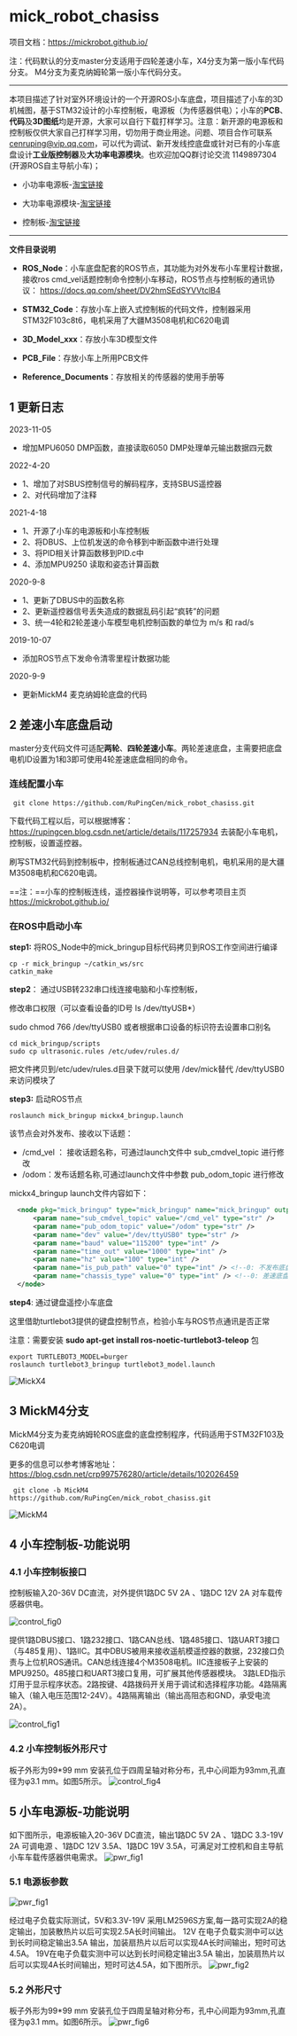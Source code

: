 # mick_robot_chasiss

项目文档：https://mickrobot.github.io/ 

注：代码默认的分支master分支适用于四轮差速小车，X4分支为第一版小车代码分支。 M4分支为麦克纳姆轮第一版小车代码分支。

------------------------------------------------------------------------------------------

本项目描述了针对室外环境设计的一个开源ROS小车底盘，项目描述了小车的3D机械图，基于STM32设计的小车控制板，电源板（为传感器供电）；小车的**PCB**、**代码**及**3D图纸**均是开源，大家可以自行下载打样学习。注意：新开源的电源板和控制板仅供大家自己打样学习用，切勿用于商业用途。问题、项目合作可联系 cenruping@vip.qq.com，可以代为调试、新开发线控底盘或针对已有的小车底盘设计**工业版控制器**及**大功率电源模块**。也欢迎加QQ群讨论交流  1149897304 (开源ROS自主导航小车)；

- 小功率电源板-[淘宝链接](https://item.taobao.com/item.htm?spm=2013.1.w4023-18698948782.10.3cd752e6AWcwLT&id=702856225631)

- 大功率电源模块-[淘宝链接](https://item.taobao.com/item.htm?spm=a213gs.success.result.1.5ac34831gMQFX4&id=746778756080)

- 控制板-[淘宝链接](https://item.taobao.com/item.htm?spm=2013.1.w4023-18698948782.7.5ec21803wgmf68&id=649231129557)

------------------------------------------------------------------------------------------

**文件目录说明**

- **ROS_Node**：小车底盘配套的ROS节点，其功能为对外发布小车里程计数据，接收ros cmd_vel话题控制命令控制小车移动，ROS节点与控制板的通讯协议：  https://docs.qq.com/sheet/DV2hmSEdSYVVtclB4 

- **STM32_Code**：存放小车上嵌入式控制板的代码文件，控制器采用STM32F103c8t6，电机采用了大疆M3508电机和C620电调

- **3D_Model_xxx**：存放小车3D模型文件

- **PCB_File**：存放小车上所用PCB文件

- **Reference_Documents**：存放相关的传感器的使用手册等

## 1 更新日志

2023-11-05

- 增加MPU6050 DMP函数，直接读取6050 DMP处理单元输出数据四元数

2022-4-20
- 1、增加了对SBUS控制信号的解码程序，支持SBUS遥控器
- 2、对代码增加了注释

2021-4-18
- 1、开源了小车的电源板和小车控制板
- 2、将DBUS、上位机发送的命令移到中断函数中进行处理
- 3、将PID相关计算函数移到PID.c中
- 4、添加MPU9250 读取和姿态计算函数 

2020-9-8
- 1、更新了DBUS中的函数名称
- 2、更新遥控器信号丢失造成的数据乱码引起“疯转”的问题
- 3、统一4轮和2轮差速小车模型电机控制函数的单位为 m/s  和 rad/s 

 2019-10-07
- 添加ROS节点下发命令清零里程计数据功能

 2020-9-9 
- 更新MickM4 麦克纳姆轮底盘的代码

## 2 差速小车底盘启动
master分支代码文件可适配**两轮**、**四轮差速小车**。两轮差速底盘，主需要把底盘电机ID设置为1和3即可使用4轮差速底盘相同的命令。

###  连线配置小车

```
 git clone https://github.com/RuPingCen/mick_robot_chasiss.git
```

下载代码工程以后，可以根据博客：https://rupingcen.blog.csdn.net/article/details/117257934 去装配小车电机，控制板，设置遥控器。

刷写STM32代码到控制板中，控制板通过CAN总线控制电机，电机采用的是大疆M3508电机和C620电调。

==注：==小车的控制板连线，遥控器操作说明等，可以参考项目主页  https://mickrobot.github.io/ 

### 在ROS中启动小车

**step1:** 将ROS_Node中的mick_bringup目标代码拷贝到ROS工作空间进行编译

```shell
cp -r mick_bringup ~/catkin_ws/src
catkin_make
```

**step2**： 通过USB转232串口线连接电脑和小车控制板，

修改串口权限（可以查看设备的ID号 ls /dev/ttyUSB*）

sudo chmod 766 /dev/ttyUSB0
 或者根据串口设备的标识符去设置串口别名

```
cd mick_bringup/scripts
sudo cp ultrasonic.rules /etc/udev/rules.d/
```

把文件拷贝到/etc/udev/rules.d目录下就可以使用 /dev/mick替代 /dev/ttyUSB0 来访问模块了

**step3:** 启动ROS节点

```shell
roslaunch mick_bringup mickx4_bringup.launch
```

该节点会对外发布、接收以下话题：

- /cmd_vel  ： 接收话题名称，可通过launch文件中 sub_cmdvel_topic 进行修改
- /odom：发布话题名称,可通过launch文件中参数  pub_odom_topic  进行修改

mickx4_bringup  launch文件内容如下：

```xml
  <node pkg="mick_bringup" type="mick_bringup" name="mick_bringup" output="screen">
 	  <param name="sub_cmdvel_topic" value="/cmd_vel" type="str" />
	  <param name="pub_odom_topic" value="/odom" type="str" />
	  <param name="dev" value="/dev/ttyUSB0" type="str" />
	  <param name="baud" value="115200" type="int" />
	  <param name="time_out" value="1000" type="int" />
	  <param name="hz" value="100" type="int" />
	  <param name="is_pub_path" value="0" type="int" /> <!--0: 不发布底盘轨迹  1: 发布 -->
	  <param name="chassis_type" value="0" type="int" /> <!--0: 差速底盘  1: 麦克纳姆轮底盘 -->
  </node>
```

**step4**: 通过键盘遥控小车底盘

这里借助turtlebot3提供的键盘控制节点，检验小车与ROS节点通讯是否正常

注意：需要安装  **sudo apt-get install ros-noetic-turtlebot3-teleop** 包

```shell
export TURTLEBOT3_MODEL=burger
roslaunch turtlebot3_bringup turtlebot3_model.launch
```



![MickX4](Reference_Documents/figure/mickx4-v2.png)

## 3 MickM4分支
MickM4分支为麦克纳姆轮ROS底盘的底盘控制程序，代码适用于STM32F103及C620电调

更多的信息可以参考博客地址：https://blog.csdn.net/crp997576280/article/details/102026459

```
 git clone -b MickM4 https://github.com/RuPingCen/mick_robot_chasiss.git
```
![MickM4](https://raw.githubusercontent.com/RuPingCen/blog/master/mick_robot_chasiss/fig/MickM4.png)

## 4 小车控制板-功能说明

### 4.1 小车控制板接口

控制板输入20-36V DC直流，对外提供1路DC 5V 2A 、1路DC 12V 2A 对车载传感器供电。

![control_fig0](https://raw.githubusercontent.com/RuPingCen/blog/master/mick_robot_chasiss/fig/control_fig0.png)

提供1路DBUS接口、1路232接口、1路CAN总线、1路485接口、1路UART3接口（与485复用）、1路IIC。其中DBUS被用来接收遥航模遥控器的数据，232接口负责与上位机ROS通讯。CAN总线连接4个M3508电机。IIC连接板子上安装的MPU9250。485接口和UART3接口复用，可扩展其他传感器模块。
3路LED指示灯用于显示程序状态。2路按键、4路拨码开关用于调试和选择程序功能。4路隔离输入（输入电压范围12-24V）。4路隔离输出（输出高阻态和GND，承受电流2A）。

![control_fig1](https://raw.githubusercontent.com/RuPingCen/blog/master/mick_robot_chasiss/fig/control_fig1.png)

### 4.2 小车控制板外形尺寸

板子外形为99*99 mm 安装孔位于四周呈轴对称分布，孔中心间距为93mm,孔直径为φ3.1 mm。如图5所示。
![control_fig4](https://raw.githubusercontent.com/RuPingCen/blog/master/mick_robot_chasiss/fig/control_fig4.png)


## 5 小车电源板-功能说明
如下图所示，电源板输入20-36V DC直流，输出1路DC 5V 2A 、1路DC 3.3-19V 2A 可调电源 、1路DC 12V 3.5A、1路DC 19V 3.5A，可满足对工控机和自主导航小车车载传感器供电需求。
![pwr_fig1](https://raw.githubusercontent.com/RuPingCen/blog/master/mick_robot_chasiss/fig/pwr_fig1.png)

### 5.1 电源板参数

![pwr_fig1](https://raw.githubusercontent.com/RuPingCen/blog/master/mick_robot_chasiss/fig/pwr_fig3.png)

经过电子负载实际测试，5V和3.3V-19V 采用LM2596S方案,每一路可实现2A的稳定输出，加装散热片以后可实现2.5A长时间输出。
12V 在电子负载实测中可以达到长时间稳定输出3.5A 输出，加装扇热片以后可以实现4A长时间输出，短时可达4.5A。
19V在电子负载实测中可以达到长时间稳定输出3.5A 输出，加装扇热片以后可以实现4A长时间输出，短时可达4.5A，如下图所示。
![pwr_fig2](https://raw.githubusercontent.com/RuPingCen/blog/master/mick_robot_chasiss/fig/pwr_fig2.png)

### 5.2 外形尺寸
板子外形为99*99 mm 安装孔位于四周呈轴对称分布，孔中心间距为93mm,孔直径为φ3.1 mm。如图6所示。
![pwr_fig6](https://raw.githubusercontent.com/RuPingCen/blog/master/mick_robot_chasiss/fig/pwr_fig6.png)
